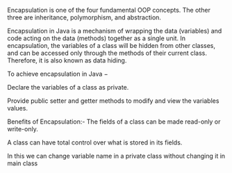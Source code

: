 Encapsulation is one of the four fundamental OOP concepts. The other three are inheritance, polymorphism, and abstraction.

Encapsulation in Java is a mechanism of wrapping the data (variables) and code acting on the data (methods) together as a single unit. 
In encapsulation, the variables of a class will be hidden from other classes, and can be accessed only through the methods of their current
class. Therefore, it is also known as data hiding.

To achieve encapsulation in Java −

Declare the variables of a class as private.

Provide public setter and getter methods to modify and view the variables values.


Benefits of Encapsulation:-
The fields of a class can be made read-only or write-only.

A class can have total control over what is stored in its fields.

In this we can change variable name in a private class without changing it in main class
